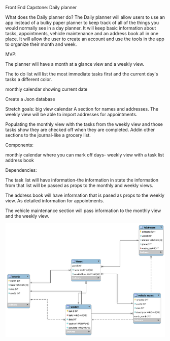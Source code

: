 Front End Capstone: Daily planner

What does the Daily planner do?
The Daily planner will allow users to use an app instead of a bulky paper planner to keep track of all of the things you would normally see in a day planner. It will keep basic information about tasks, appointments, vehicle maintenance and an address book all in one place. It will allow the user to create an account and use the tools in the app to organize their month and week.

MVP:

The planner will have a month at a glance view and a weekly view. 

The to do list will list the most immediate tasks first and the current day's tasks a different color.

 monthly calendar showing current date

Create a Json database

Stretch goals:
 big view calendar
 A section for names and addresses.
 The weekly view will be able to import addresses for appointments.


Populating the monthly view with the tasks from the weekly view and those tasks show they are checked off when they are completed.
Addin other sections to the journal-like a grocery list.

Components:

monthly calendar where you can mark off days-
weekly view with a task list
address book

Dependencies:

The task list will have information-the information in state the information from that list will be passed as props to the monthly and weekly views.

The address book will have information that is pased as props to the weekly view. As detailed information for appointments.

The vehicle maintenance section will pass information to the monthly view and the weekly view.




![picture](images/newimage.png)

